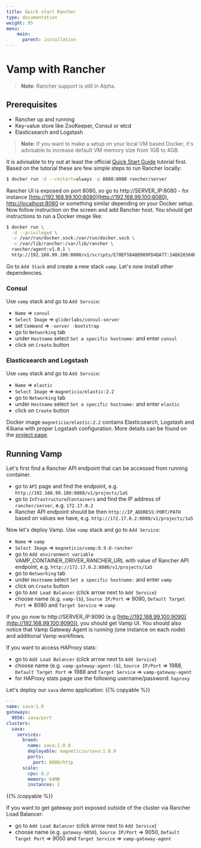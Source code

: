 ```yaml
---
title: Quick start Rancher
type: documentation
weight: 95
menu:
    main:
      parent: installation
---
```


# Vamp with Rancher

>**Note**: Rancher support is still in Alpha.

## Prerequisites

- Rancher up and running
- Key-value store like ZooKeeper, Consul or etcd
- Elasticsearch and Logstash

>**Note**: If you want to make a setup on your local VM based Docker, it's advisable to increase default VM memory size from 1GB to 4GB.

It is advisable to try out at least the official [Quick Start Guide](http://docs.rancher.com/rancher/latest/en/quick-start-guide/) tutorial first.
Based on the tutorial these are few simple steps to run Rancher locally:
```bash
$ docker run -d --restart=always -p 8080:8080 rancher/server
```
Rancher UI is exposed on port 8080, so go to http://SERVER_IP:8080 - for instance [http://192.168.99.100:8080](http://192.168.99.100:8080), [http://localhost:8080](http://localhost:8080) or something similar depending on your Docker setup.
Now follow instruction on the screen and add Rancher host. You should get instructions to run a Docker image like:
```bash
$ docker run \
  -d --privileged \
  -v /var/run/docker.sock:/var/run/docker.sock \
  -v /var/lib/rancher:/var/lib/rancher \
  rancher/agent:v1.0.1 \
  http://192.168.99.100:8080/v1/scripts/E78EF5848B989FD4DA77:1466265600000:SYqIvhPgzKLonp8r0erqgpsi7pQ
```

Go to `Add Stack` and create a new stack `vamp`. Let's now install other dependencies.

### Consul

Use `vamp` stack and go to `Add Service`:

- `Name` ⇒ `consul`
- `Select Image` ⇒ `gliderlabs/consul-server`
- set `Command` ⇒ `-server -bootstrap`
- go to `Networking` tab
- under `Hostname` select `Set a specific hostname:` and enter `consul`
- click on `Create` button

### Elasticsearch and Logstash

Use `vamp` stack and go to `Add Service`:

- `Name` ⇒ `elastic`
- `Select Image` ⇒ `magneticio/elastic:2.2`
- go to `Networking` tab
- under `Hostname` select `Set a specific hostname:` and enter `elastic`
- click on `Create` button

Docker image `magneticio/elastic:2.2` contains Elasticsearch, Logstash and Kibana with proper Logstash configuration.
More details can be found on the [project page](https://github.com/magneticio/elastic).

## Running Vamp

Let's first find a Rancher API endpoint that can be accessed from running container.

- go to `API` page and find the endpoint, e.g. `http://192.168.99.100:8080/v1/projects/1a5`
- go to `Infrastructure`/`Containers` and find the IP address of `rancher/server`, e.g. `172.17.0.2`
- Rancher API endpoint should be then `http://IP_ADDRESS:PORT/PATH` based on values we have, e.g. `http://172.17.0.2:8080/v1/projects/1a5`

Now let's deploy Vamp. Use `vamp` stack and go to `Add Service`:

- `Name` ⇒ `vamp`
- `Select Image` ⇒ `magneticio/vamp:0.9.0-rancher`
- go to `Add environment variable` VAMP_CONTAINER_DRIVER_RANCHER_URL with value of Rancher API endpoint, e.g. `http://172.17.0.2:8080/v1/projects/1a5`
- go to `Networking` tab
- under `Hostname` select `Set a specific hostname:` and enter `vamp`
- click on `Create` button
- go to `Add Load Balancer` (click arrow next to `Add Service`)
- choose name (e.g. `vamp-lb`), `Source IP/Port` ⇒ 9090, `Default Target Port` ⇒ 8080 and `Target Service` ⇒ `vamp`

If you go now to http://SERVER_IP:9090 (e.g [http://192.168.99.100:9090](http://192.168.99.100:9090)), you should get Vamp UI.
You should also notice that Vamp Gateway Agent is running (one instance on each node) and additional Vamp workflows.

If you want to access HAProxy stats:

- go to `Add Load Balancer` (click arrow next to `Add Service`)
- choose name (e.g. `vamp-gateway-agent-lb`), `Source IP/Port` ⇒ 1988, `Default Target Port` ⇒ 1988 and `Target Service` ⇒ `vamp-gateway-agent`
- for HAProxy stats page use the following username/password: `haproxy`

Let's deploy our `sava` demo application:
{{% copyable %}}
```yaml
---
name: sava:1.0
gateways:
  9050: sava/port
clusters:
  sava:
    services:
      breed:
        name: sava:1.0.0
        deployable: magneticio/sava:1.0.0
        ports:
          port: 8080/http
      scale:
        cpu: 0.2
        memory: 64MB
        instances: 1
```
{{% /copyable %}}

If you want to get gateway port exposed outside of the cluster via Rancher Load Balancer:

- go to `Add Load Balancer` (click arrow next to `Add Service`)
- choose name (e.g. `gateway-9050`), `Source IP/Port` ⇒ 9050, `Default Target Port` ⇒ 9050 and `Target Service` ⇒ `vamp-gateway-agent`